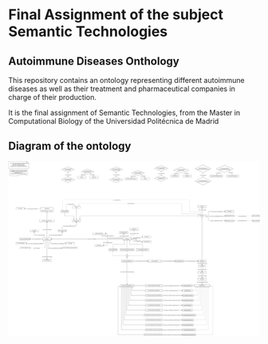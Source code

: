 # Final Assignment of the subject Semantic Technologies
## Autoimmune Diseases Onthology

This repository contains an ontology representing different autoimmune diseases as well as their treatment and pharmaceutical companies in charge of their production. 

It is the final assignment of Semantic Technologies, from the Master in Computational Biology of the Universidad Politécnica de Madrid

## Diagram of the ontology

![Diagram](./AutoimmuneDiseases_Diagram.png)

